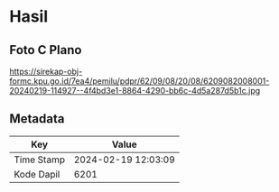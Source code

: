 # Hasil

## Foto C Plano

https://sirekap-obj-formc.kpu.go.id/7ea4/pemilu/pdpr/62/09/08/20/08/6209082008001-20240219-114927--4f4bd3e1-8864-4290-bb6c-4d5a287d5b1c.jpg


## Metadata

| Key        | Value               |
| ---------- | ------------------- |
| Time Stamp | 2024-02-19 12:03:09 |
| Kode Dapil | 6201                |




